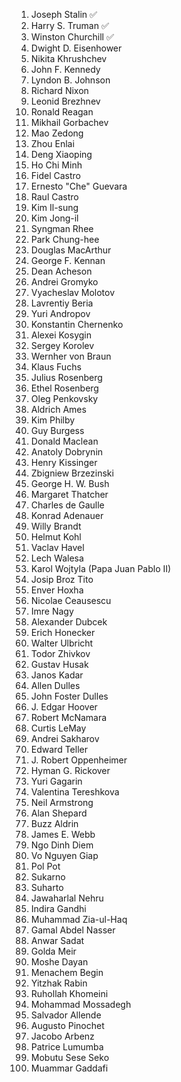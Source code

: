 1. Joseph Stalin ✅
2. Harry S. Truman ✅
3. Winston Churchill ✅
4. Dwight D. Eisenhower
5. Nikita Khrushchev
6. John F. Kennedy
7. Lyndon B. Johnson
8. Richard Nixon
9. Leonid Brezhnev
10. Ronald Reagan
11. Mikhail Gorbachev
12. Mao Zedong
13. Zhou Enlai
14. Deng Xiaoping
15. Ho Chi Minh
16. Fidel Castro
17. Ernesto "Che" Guevara
18. Raul Castro
19. Kim Il-sung
20. Kim Jong-il
21. Syngman Rhee
22. Park Chung-hee
23. Douglas MacArthur
24. George F. Kennan
25. Dean Acheson
26. Andrei Gromyko
27. Vyacheslav Molotov
28. Lavrentiy Beria
29. Yuri Andropov
30. Konstantin Chernenko
31. Alexei Kosygin
32. Sergey Korolev
33. Wernher von Braun
34. Klaus Fuchs
35. Julius Rosenberg
36. Ethel Rosenberg
37. Oleg Penkovsky
38. Aldrich Ames
39. Kim Philby
40. Guy Burgess
41. Donald Maclean
42. Anatoly Dobrynin
43. Henry Kissinger
44. Zbigniew Brzezinski
45. George H. W. Bush
46. Margaret Thatcher
47. Charles de Gaulle
48. Konrad Adenauer
49. Willy Brandt
50. Helmut Kohl
51. Vaclav Havel
52. Lech Walesa
53. Karol Wojtyla (Papa Juan Pablo II)
54. Josip Broz Tito
55. Enver Hoxha
56. Nicolae Ceausescu
57. Imre Nagy
58. Alexander Dubcek
59. Erich Honecker
60. Walter Ulbricht
61. Todor Zhivkov
62. Gustav Husak
63. Janos Kadar
64. Allen Dulles
65. John Foster Dulles
66. J. Edgar Hoover
67. Robert McNamara
68. Curtis LeMay
69. Andrei Sakharov
70. Edward Teller
71. J. Robert Oppenheimer
72. Hyman G. Rickover
73. Yuri Gagarin
74. Valentina Tereshkova
75. Neil Armstrong
76. Alan Shepard
77. Buzz Aldrin
78. James E. Webb
79. Ngo Dinh Diem
80. Vo Nguyen Giap
81. Pol Pot
82. Sukarno
83. Suharto
84. Jawaharlal Nehru
85. Indira Gandhi
86. Muhammad Zia-ul-Haq
87. Gamal Abdel Nasser
88. Anwar Sadat
89. Golda Meir
90. Moshe Dayan
91. Menachem Begin
92. Yitzhak Rabin
93. Ruhollah Khomeini
94. Mohammad Mossadegh
95. Salvador Allende
96. Augusto Pinochet
97. Jacobo Arbenz
98. Patrice Lumumba
99. Mobutu Sese Seko
100. Muammar Gaddafi
 